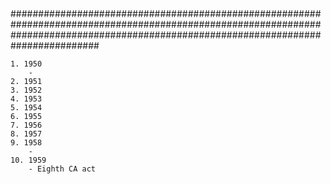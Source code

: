 ##


########################################################################################################################################################################################

	1. 1950
		- 
	2. 1951
	3. 1952
	4. 1953
	5. 1954
	6. 1955
	7. 1956
	8. 1957
	9. 1958
		- 
	10. 1959
		- Eighth CA act 
 
